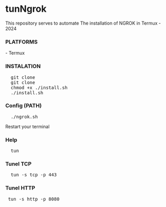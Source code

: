 # tunNgrok
This repository serves to automate The installation of NGROK in Termux - 2024

<h3>PLATFORMS</h3>
- Termux

<h3>INSTALATION</h3>
<pre>
  git clone
  git clone
  chmod +x ./install.sh
  ./install.sh
</pre>


<h3>Config (PATH)</h3>
<pre>
  ./ngrok.sh
</pre>
Restart your terminal

<h3>Help</h3>
<pre>
  tun
</pre>

<h3>Tunel TCP</h3>
<pre>
  tun -s tcp -p 443
</pre>

<h3>Tunel HTTP</h3>

<pre>
 tun -s http -p 8080
</pre>
